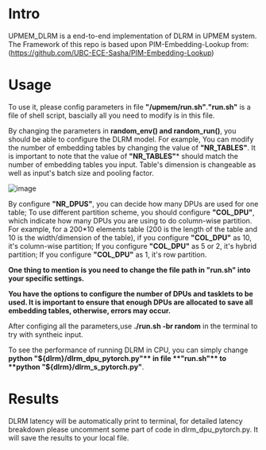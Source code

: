 # Intro

UPMEM_DLRM is a end-to-end implementation of DLRM in UPMEM system.
The Framework of this repo is based upon PIM-Embedding-Lookup from: (https://github.com/UBC-ECE-Sasha/PIM-Embedding-Lookup)

# Usage

To use it, please config parameters in file **"/upmem/run.sh"**.**"run.sh"** is a file of shell script, bascially all you need to modify is in this file.

By changing the parameters in **random_env() and random_run()**, you should be able to configure the DLRM model. For example, You can modify the number of embedding tables by changing the value of **"NR_TABLES"**. It is important to note that the value of **"NR_TABLES"*** should match the number of embedding tables you input. Table's dimension is changeable as well as input's batch size and pooling factor.

![image](https://github.com/Wu0103/UPMEM-DLRM/assets/94586355/2d38e5ed-bb2b-41ef-be68-99623df8a3f3)

By configure **"NR_DPUS"**, you can decide how many DPUs are used for one table; To use different partition scheme, you should configure **"COL_DPU"**, which indicate how many DPUs you are using to do column-wise partition. For example, for a 200*10 elements table (200 is the length of the table and 10 is the width/dimension of the table), if you configure **"COL_DPU"** as 10, it's column-wise partition; If you configure **"COL_DPU"** as 5 or 2, it's hybrid partition; If you configure **"COL_DPU"** as 1, it's row partition.

**One thing to mention is you need to change the file path in "run.sh" into your specific settings.**

**You have the options to configure the number of DPUs and tasklets to be used. It is important to ensure that enough DPUs are allocated to save all embedding tables, otherwise, errors may occur.**

After configing all the parameters,use **./run.sh -br random** in the terminal to try with syntheic input.

To see the performance of running DLRM in CPU, you can simply change **python "${dlrm}/dlrm_dpu_pytorch.py"** in file **"run.sh"** to **python "${dlrm}/dlrm_s_pytorch.py"**.

# Results

DLRM latency will be automatically print to terminal, for detailed latency breakdown please uncomment some part of code in dlrm_dpu_pytorch.py. It will save the results to your local file.
